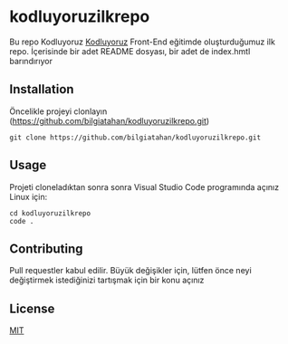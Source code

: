 # kodluyoruzilkrepo
Bu repo Kodluyoruz [Kodluyoruz](https://www.kodluyoruz.org/) Front-End eğitimde oluşturduğumuz ilk repo. İçerisinde bir adet README dosyası, bir adet de index.hmtl barındırıyor

## Installation
Öncelikle projeyi clonlayın (https://github.com/bilgiatahan/kodluyoruzilkrepo.git)

```
git clone https://github.com/bilgiatahan/kodluyoruzilkrepo.git

```

## Usage 
Projeti cloneladıktan sonra sonra Visual Studio Code programında açınız
Linux için:

```
cd kodluyoruzilkrepo
code .

```

## Contributing

Pull requestler kabul edilir. Büyük değişikler için, lütfen önce neyi değiştirmek istediğinizi tartışmak için bir konu açınız

## License

[MIT](https://choosealicense.com/licenses/mit/)